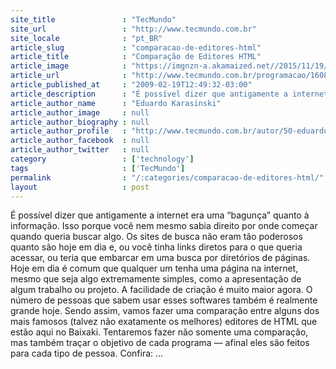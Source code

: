 ```yaml
---
site_title               : "TecMundo"
site_url                 : "http://www.tecmundo.com.br"
site_locale              : "pt_BR"
article_slug             : "comparacao-de-editores-html"
article_title            : "Comparação de Editores HTML"
article_image            : "https://imgnzn-a.akamaized.net//2015/11/19/19182531411804-t1200x480.jpg"
article_url              : "http://www.tecmundo.com.br/programacao/1608-comparacao-de-editores-html.htm"
article_published_at     : "2009-02-19T12:49:32-03:00"
article_description      : "É possível dizer que antigamente a internet era uma “bagunça” quanto à informação. Isso porque você nem mesmo sabia direito por onde começar quando queria buscar algo. Os sites de busca não eram tão poderosos quanto são hoje em dia e, ou você tinha links diretos para o que queria acessar, ou teria que embarcar em uma busca por diretórios de páginas. Hoje em dia é comum que qualquer um tenha uma página na internet, mesmo que seja algo extremamente simples, como a apresentação de algum trabalho ou projeto. A facilidade de criação é muito maior agora. O número de pessoas que sabem usar esses softwares também é realmente grande hoje. Sendo assim, vamos fazer uma comparação entre alguns dos mais famosos (talvez não exatamente os melhores) editores de HTML que estão aqui no Baixaki. Tentaremos fazer não somente uma comparação, mas também traçar o objetivo de cada programa — afinal eles são feitos para cada tipo de pessoa. Confira: ..."
article_author_name      : "Eduardo Karasinski"
article_author_image     : null
article_author_biography : null
article_author_profile   : "http://www.tecmundo.com.br/autor/50-eduardo-karasinski/"
article_author_facebook  : null
article_author_twitter   : null
category                 : ['technology']
tags                     : ['TecMundo']
permalink                : "/:categories/comparacao-de-editores-html/"
layout                   : post
---
```


É possível dizer que antigamente a internet era uma “bagunça” quanto à informação. Isso porque você nem mesmo sabia direito por onde começar quando queria buscar algo. Os sites de busca não eram tão poderosos quanto são hoje em dia e, ou você tinha links diretos para o que queria acessar, ou teria que embarcar em uma busca por diretórios de páginas. Hoje em dia é comum que qualquer um tenha uma página na internet, mesmo que seja algo extremamente simples, como a apresentação de algum trabalho ou projeto. A facilidade de criação é muito maior agora. O número de pessoas que sabem usar esses softwares também é realmente grande hoje. Sendo assim, vamos fazer uma comparação entre alguns dos mais famosos (talvez não exatamente os melhores) editores de HTML que estão aqui no Baixaki. Tentaremos fazer não somente uma comparação, mas também traçar o objetivo de cada programa — afinal eles são feitos para cada tipo de pessoa. Confira: ...
